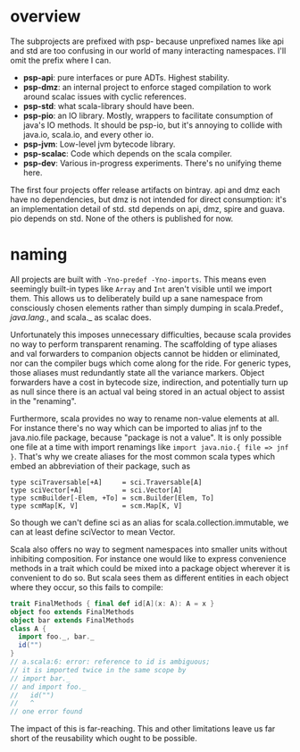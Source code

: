 overview
=========

The subprojects are prefixed with psp- because unprefixed names like api and
std are too confusing in our world of many interacting namespaces. I'll omit
the prefix where I can.

 - **psp-api**: pure interfaces or pure ADTs. Highest stability.
 - **psp-dmz**: an internal project to enforce staged compilation to work around scalac issues with cyclic references.
 - **psp-std**: what scala-library should have been.
 - **psp-pio**: an IO library. Mostly, wrappers to facilitate consumption of java's IO methods. It should be psp-io, but it's annoying to collide with java.io, scala.io, and every other io.
 - **psp-jvm**: Low-level jvm bytecode library.
 - **psp-scalac**: Code which depends on the scala compiler.
 - **psp-dev**: Various in-progress experiments. There's no unifying theme here.

The first four projects offer release artifacts on bintray. api and dmz each
have no dependencies, but dmz is not intended for direct consumption: it's an
implementation detail of std. std depends on api, dmz, spire and guava. pio
depends on std. None of the others is published for now.

naming
======

All projects are built with ```-Yno-predef -Yno-imports```. This means even
seemingly built-in types like ```Array``` and ```Int``` aren't visible until
we import them. This allows us to deliberately build up a sane namespace from
consciously chosen elements rather than simply dumping in scala.Predef._,
java.lang._, and scala._ as scalac does.

Unfortunately this imposes unnecessary difficulties, because scala provides no
way to perform transparent renaming. The scaffolding of type aliases and val
forwarders to companion objects cannot be hidden or eliminated, nor can the
compiler bugs which come along for the ride. For generic types, those aliases
must redundantly state all the variance markers. Object forwarders have a cost
in bytecode size, indirection, and potentially turn up as null since there is
an actual val being stored in an actual object to assist in the "renaming".

Furthermore, scala provides no way to rename non-value elements at all. For
instance there's no way which can be imported to alias jnf to the
java.nio.file package, because "package is not a value". It is only possible
one file at a time with import renamings like ```import java.nio.{ file => jnf }```.
That's why we create aliases for the most common scala types which embed
an abbreviation of their package, such as
```
type sciTraversable[+A]     = sci.Traversable[A]
type sciVector[+A]          = sci.Vector[A]
type scmBuilder[-Elem, +To] = scm.Builder[Elem, To]
type scmMap[K, V]           = scm.Map[K, V]
```
So though we can't define sci as an alias for scala.collection.immutable, we
can at least define sciVector to mean Vector.

Scala also offers no way to segment namespaces into smaller units without
inhibiting composition. For instance one would like to express convenience
methods in a trait which could be mixed into a package object wherever it is
convenient to do so. But scala sees them as different entities in each object
where they occur, so this fails to compile:
```scala
trait FinalMethods { final def id[A](x: A): A = x }
object foo extends FinalMethods
object bar extends FinalMethods
class A {
  import foo._, bar._
  id("")
}
// a.scala:6: error: reference to id is ambiguous;
// it is imported twice in the same scope by
// import bar._
// and import foo._
//   id("")
//   ^
// one error found
```
The impact of this is far-reaching. This and other limitations leave us far
short of the reusability which ought to be possible.
